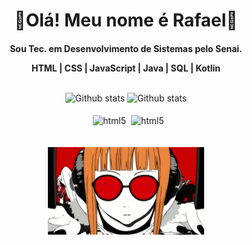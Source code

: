 
<h1 align=center >🏮Olá! Meu nome é Rafael🏮</h1>
<h4 align=center> Sou Tec. em Desenvolvimento de Sistemas pelo Senai.
<p>HTML | CSS | JavaScript | Java | SQL | Kotlin   </p>
<p></p> </h4>



##

<div align="center">
  <img  height="153m"  align="center" src="https://github-readme-stats.vercel.app/api?username=hyuttea&show_icons=true&theme=shadow_red" alt="Github stats" />
  <img  height="153em" align="center" src="https://github-readme-stats.vercel.app/api/top-langs/?username=hyuttea&theme=shadow_red&hide_&include_all_commits=true&count_private=true&layout=compact" alt="Github stats" />
</div>

<div align="center" style="display: inline_block"><br/>
    <img align="center" alt="" src="https://img.shields.io/badge/HTML5-darkred?style=for-the-badge&logo=html5&logoColor=white"/>
    <img align="center" alt="" src="https://img.shields.io/badge/CSS3-darkred?style=for-the-badge&logo=css&logoColor=white"/>
    <img align="center" alt="" src="https://img.shields.io/badge/JavaScript-darkred?style=for-the-badge&logo=javascript&logoColor=white"/>
    <img align="center" alt="html5" src="https://img.shields.io/badge/MySQL-darkred?style=for-the-badge&logo=mysql&logoColor=white">
    <img align="center" alt="" src="https://img.shields.io/badge/GIT-darkred?style=for-the-badge&logo=git&logoColor=white"/>
    <img align="center" alt="html5" src="https://img.shields.io/badge/Java-darkred?style=for-the-badge&logo=openjdk&logoColor=white">
    <img align="center" alt="" src="https://img.shields.io/badge/Kotlin-darkred?style=for-the-badge&logo=kotlin&logoColor=white"/>
</div>

<br>
<br>
 
<div align=center>
  <img src="futaba-gif.gif" width="250">
</div>
